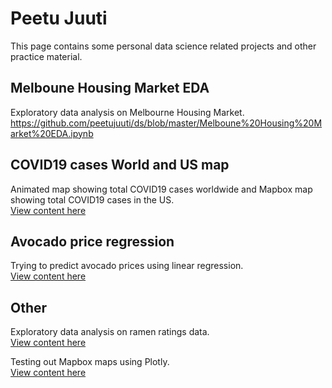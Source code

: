 # Peetu Juuti

This page contains some personal data science related projects and other practice material.  

## Melboune Housing Market EDA

Exploratory data analysis on Melbourne Housing Market.  
https://github.com/peetujuuti/ds/blob/master/Melboune%20Housing%20Market%20EDA.ipynb  

## COVID19 cases World and US map

Animated map showing total COVID19 cases worldwide and Mapbox map showing total COVID19 cases in the US.  
[View content here](https://github.com/peetujuuti/ds/tree/master/covid-19_cases_world_map_animated)

## Avocado price regression

Trying to predict avocado prices using linear regression.  
[View content here](https://github.com/peetujuuti/ds/blob/master/avocado%20prices%20regression.ipynb)  

## Other

Exploratory data analysis on ramen ratings data.  
[View content here](https://github.com/peetujuuti/ds/blob/master/ramen%20ratings.ipynb)  
  
Testing out Mapbox maps using Plotly.  
[View content here](https://github.com/peetujuuti/ds/blob/master/mapbox%20maps%20with%20plotly%20test.ipynb)  
